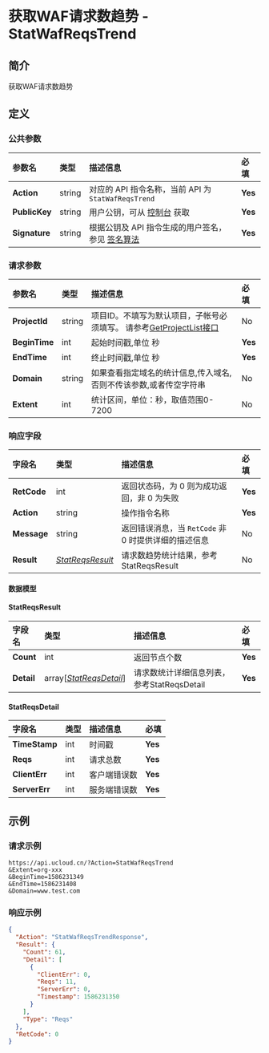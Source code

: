 # 获取WAF请求数趋势 - StatWafReqsTrend

## 简介

获取WAF请求数趋势








## 定义

### 公共参数

| 参数名 | 类型 | 描述信息 | 必填 |
|:---|:---|:---|:---|
| **Action**     | string  | 对应的 API 指令名称，当前 API 为 `StatWafReqsTrend`                        | **Yes** |
| **PublicKey**  | string  | 用户公钥，可从 [控制台](https://console.ucloud.cn/uapi/apikey) 获取                                             | **Yes** |
| **Signature**  | string  | 根据公钥及 API 指令生成的用户签名，参见 [签名算法](api/summary/signature.md)  | **Yes** |

### 请求参数

| 参数名 | 类型 | 描述信息 | 必填 |
|:---|:---|:---|:---|
| **ProjectId** | string | 项目ID。不填写为默认项目，子帐号必须填写。 请参考[GetProjectList接口](api/summary/get_project_list) |No|
| **BeginTime** | int | 起始时间戳,单位 秒 |**Yes**|
| **EndTime** | int | 终止时间戳,单位 秒 |**Yes**|
| **Domain** | string | 如果查看指定域名的统计信息,传入域名,否则不传该参数,或者传空字符串 |No|
| **Extent** | int | 统计区间，单位：秒，取值范围0-7200 |No|

### 响应字段

| 字段名 | 类型 | 描述信息 | 必填 |
|:---|:---|:---|:---|
| **RetCode** | int | 返回状态码，为 0 则为成功返回，非 0 为失败 |**Yes**|
| **Action** | string | 操作指令名称 |**Yes**|
| **Message** | string | 返回错误消息，当 `RetCode` 非 0 时提供详细的描述信息 |No|
| **Result** | [*StatReqsResult*](#StatReqsResult) | 请求数趋势统计结果，参考StatReqsResult |No|

#### 数据模型


#### StatReqsResult

| 字段名 | 类型 | 描述信息 | 必填 |
|:---|:---|:---|:---|
| **Count** | int | 返回节点个数 |**Yes**|
| **Detail** | array[[*StatReqsDetail*](#StatReqsDetail)] | 请求数统计详细信息列表，参考StatReqsDetail |**Yes**|

#### StatReqsDetail

| 字段名 | 类型 | 描述信息 | 必填 |
|:---|:---|:---|:---|
| **TimeStamp** | int | 时间戳 |**Yes**|
| **Reqs** | int | 请求总数 |**Yes**|
| **ClientErr** | int | 客户端错误数 |**Yes**|
| **ServerErr** | int | 服务端错误数 |**Yes**|

## 示例

### 请求示例
    
```
https://api.ucloud.cn/?Action=StatWafReqsTrend
&Extent=org-xxx
&BeginTime=1586231349
&EndTime=1586231408
&Domain=www.test.com
```

### 响应示例
    
```json
{
  "Action": "StatWafReqsTrendResponse",
  "Result": {
    "Count": 61,
    "Detail": [
      {
        "ClientErr": 0,
        "Reqs": 11,
        "ServerErr": 0,
        "Timestamp": 1586231350
      }
    ],
    "Type": "Reqs"
  },
  "RetCode": 0
}
```





